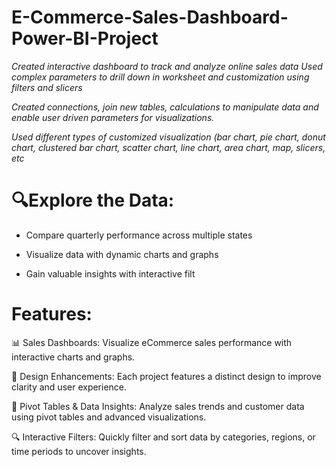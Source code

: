 # E-Commerce-Sales-Dashboard-Power-BI-Project

*Created interactive dashboard to track and analyze online sales data Used complex parameters to drill down in worksheet and customization using filters and slicers*

*Created connections, join new tables, calculations to manipulate data and enable user driven parameters for visualizations.*

*Used different types of customized visualization (bar chart, pie chart, donut chart, clustered bar chart, scatter chart, line chart, area chart, map, slicers, etc*


# 🔍Explore the Data:

- Compare quarterly performance across multiple states

- Visualize data with dynamic charts and graphs

- Gain valuable insights with interactive filt

# Features:

📊 Sales Dashboards: Visualize eCommerce sales performance with interactive charts and graphs.

🎨 Design Enhancements: Each project features a distinct design to improve clarity and user experience.

🔄 Pivot Tables & Data Insights: Analyze sales trends and customer data using pivot tables and advanced visualizations.

🔍 Interactive Filters: Quickly filter and sort data by categories, regions, or time periods to uncover insights.
